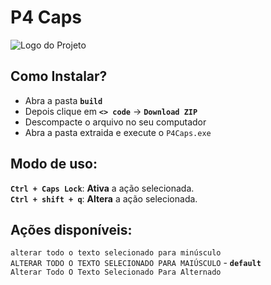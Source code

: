 # P4 Caps
![Logo do Projeto](https://i.ibb.co/xhjMDCx/imagem-2024-07-14-162934734.png)

## Como Instalar?
* Abra a pasta **` build `**
* Depois clique em **`<> code`** → **`Download ZIP`**
* Descompacte o arquivo no seu computador
* Abra a pasta extraida e execute o `P4Caps.exe`

## Modo de uso:  
**` Ctrl + Caps Lock `**: **Ativa** a ação selecionada.  
**` Ctrl + shift + q `**: **Altera** a ação selecionada.  

## Ações disponíveis:  
` alterar todo o texto selecionado para minúsculo `  
` ALTERAR TODO O TEXTO SELECIONADO PARA MAIÚSCULO ` - **`default`**  
` Alterar Todo O Texto Selecionado Para Alternado `  

